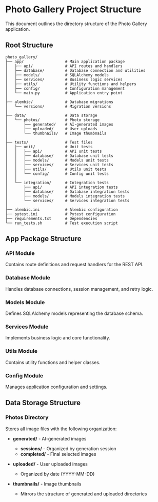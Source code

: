 # Photo Gallery Project Structure

This document outlines the directory structure of the Photo Gallery application.

## Root Structure

```
photo_gallery/
├── app/                  # Main application package
│   ├── api/              # API routes and handlers
│   ├── database/         # Database connection and utilities
│   ├── models/           # SQLAlchemy models
│   ├── services/         # Business logic services
│   ├── utils/            # Utility functions and helpers
│   ├── config/           # Configuration management
│   └── main.py           # Application entry point
│
├── alembic/              # Database migrations
│   └── versions/         # Migration versions
│
├── data/                 # Data storage
│   └── photos/           # Photo storage
│       ├── generated/    # AI-generated images
│       ├── uploaded/     # User uploads
│       └── thumbnails/   # Image thumbnails
│
├── tests/                # Test files
│   ├── unit/             # Unit tests
│   │   ├── api/          # API unit tests
│   │   ├── database/     # Database unit tests
│   │   ├── models/       # Models unit tests
│   │   ├── services/     # Services unit tests
│   │   ├── utils/        # Utils unit tests
│   │   └── config/       # Config unit tests
│   │
│   └── integration/      # Integration tests
│       ├── api/          # API integration tests
│       ├── database/     # Database integration tests
│       ├── models/       # Models integration tests
│       └── services/     # Services integration tests
│
├── alembic.ini           # Alembic configuration
├── pytest.ini            # Pytest configuration
├── requirements.txt      # Dependencies
└── run_tests.sh          # Test execution script
```

## App Package Structure

### API Module
Contains route definitions and request handlers for the REST API.

### Database Module
Handles database connections, session management, and retry logic.

### Models Module
Defines SQLAlchemy models representing the database schema.

### Services Module
Implements business logic and core functionality.

### Utils Module
Contains utility functions and helper classes.

### Config Module
Manages application configuration and settings.

## Data Storage Structure

### Photos Directory
Stores all image files with the following organization:

- **generated/** - AI-generated images
  - **sessions/** - Organized by generation session
  - **completed/** - Final selected images

- **uploaded/** - User uploaded images
  - Organized by date (YYYY-MM-DD)

- **thumbnails/** - Image thumbnails
  - Mirrors the structure of generated and uploaded directories